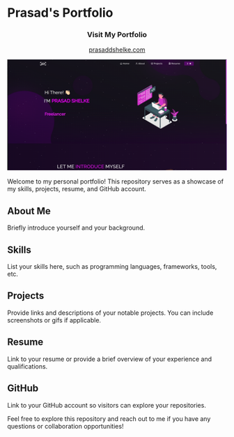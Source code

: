 # Prasad's Portfolio
<h3 align="center"><b>Visit My Portfolio</b></h3>

<p align="center"><a href="https://prasaddshelke.netlify.app/">prasaddshelke.com</a></p>

![Portfolio Preview](Images/portfolioImg.png)

Welcome to my personal portfolio! This repository serves as a showcase of my skills, projects, resume, and GitHub account.

## About Me
Briefly introduce yourself and your background.

## Skills
List your skills here, such as programming languages, frameworks, tools, etc.

## Projects
Provide links and descriptions of your notable projects. You can include screenshots or gifs if applicable.

## Resume
Link to your resume or provide a brief overview of your experience and qualifications.

## GitHub
Link to your GitHub account so visitors can explore your repositories.

Feel free to explore this repository and reach out to me if you have any questions or collaboration opportunities!

